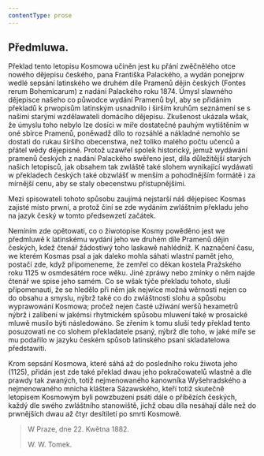 ```yaml
---
contentType: prose
---
```


## Předmluwa.

Překlad tento letopisu Kosmowa učiněn jest ku přání zwěčnělého otce nowého dějepisu českého, pana Františka Palackého, a wydán ponejprw wedlé sepsání latinského we druhém díle Pramenů dějin českých (Fontes rerum Bohemicarum) z nadání Palackého roku 1874. Úmysl slawného dějepisce našeho co půwodce wydání Pramenů byl, aby se přidáním překladů k prwopisům latinským usnadnilo i širším kruhům seznámení se s našimi starými wzdělawateli domácího dějepisu. Zkušenost ukázala wšak, že úmyslu toho nebylo lze dosíci w míře dostatečné pauhým wytištěním w oné sbírce Pramenů, poněwadž dílo to rozsáhlé a nákladné nemohlo se dostati do rukau širšího obecenstwa, než toliko malého počtu učenců a přátel wědy dějepisné. Protož uzawřel spolek historický, jemuž wydáwání pramenů českých z nadání Palackého swěřeno jest, díla důležitější starých našich letopisců, jak obsahem tak zwláště také slohem wynikající wydáwati w překladech českých také obzwlášť w menším a pohodlnějším formátě i za mírnější cenu, aby se staly obecenstwu přístupnějšími.

Mezi spisowateli tohoto spůsobu zaujímá nejstarší náš dějepisec Kosmas zajisté místo prwní, a protož činí se zde wydáním zwláštním překladu jeho na jazyk český w tomto předsewzetí začátek.

Nemíním zde opětowati, co o žiwotopise Kosmy powěděno jest we předmluwě k latinskému wydání jeho we druhém díle Pramenů dějin českých, kdež čtenář žádostiwý toho laskawě nahlédniž. K naznačení času, we kterém Kosmas psal a jak daleko mohla sáhati wlastní pamět jeho, postačí zde, když připomeneme, že zemřel co děkan kostela Pražského roku 1125 w osmdesátém roce wěku. Jiné zpráwy nebo zmínky o něm najde čtenář we spise jeho samém. Co se wšak týče překladu tohoto, sluší připomenauti, že se hledělo při něm jak nejwíce možná wěrnosti nejen co do obsahu a smyslu, nýbrž také co do zwláštnosti slohu a spůsobu wyprawowání Kosmowa; pročež nejen časté užíwání weršů hexametrů nýbrž i zalíbení w jakémsi rhytmickém spůsobu mluwení také w prosaické mluwě musilo býti následowáno. Se zřením k tomu sluší tedy překlad tento posuzowati ne co slohem překladatele psaný, nýbrž dle toho, w jaké míře se mu podařilo w jazyku českém spůsob latinského psaní skladatelowa předstawiti.

Krom sepsání Kosmowa, které sáhá až do posledního roku žiwota jeho (1125), přidán jest zde také překlad dwau jeho pokračowatelů wlastně a dle prawdy tak zwaných, totiž nejmenowaného kanowníka Wyšehradského a nejmenowaného mnicha kláštera Sázawského, kteří totiž skutečně letopisem Kosmowým byli powzbuzeni psáti dále o příbězích českých, každý dle swého zwláštního stanowiště, jichž obau díla nesáhají dále než do prwnějších dwau až čtyr desítiletí po smrti Kosmowě.

> W Praze, dne 22. Kwětna 1882.
> 
> W. W. Tomek.
